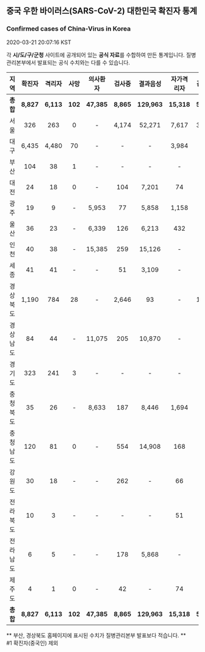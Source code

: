
## 중국 우한 바이러스(SARS-CoV-2) 대한민국 확진자 통계
### Confirmed cases of China-Virus in Korea
2020-03-21 20:07:16 KST

각 **시/도/구/군청** 사이트에 공개되어 있는 **공식 자료**를 수합하여 만든 통계입니다.
질병관리본부에서 발표되는 공식 수치와는 다를 수 있습니다.


|  지역  | 확진자 |  격리자  |  사망  |  의사환자  |  검사중  |  결과음성  |  자가격리자  |  감시중  |  감시해제  |  퇴원  |
|:------:|:------:|:--------:|:--------:|:----------:|:--------:|:----------------:|:------------:|:--------:|:----------:|:--:|
|**총합**|**8,827**|**6,113**|**102**|**47,385**|**8,865**|**129,963**|**15,318**|**5,017**|**16,694**|**2,612**|**56,445**|
|서울|326|263|0|-|4,174|52,271|7,617|3,077|4,539|63|56,445|
|대구|6,435|4,480|70|-|-|-|3,984|-|-|1,885|-|
|부산|104|38|1|-|-|-|-|-|-|65|-|
|대전|24|18|0|-|104|7,201|74|74|436|6|-|
|광주|19|9|-|5,953|77|5,858|1,158|69|1,089|10|-|
|울산|36|23|-|6,339|126|6,213|432|44|388|13|-|
|인천|40|38|-|15,385|259|15,126|-|-|-|2|-|
|세종|41|41|-|-|51|3,109|-|-|-|-|-|
|경상북도|1,190|784|28|-|2,646|93|-|1,614|8,460|378|-|
|경상남도|84|44|-|11,075|205|10,870|-|-|-|40|-|
|경기도|323|241|3|-|-|-|-|-|-|79|-|
|충청북도|35|26|-|8,633|187|8,446|1,694|123|1,571|9|-|
|충청남도|120|81|0|-|554|14,908|168|-|-|39|-|
|강원도|30|18|-|-|262|-|66|-|-|12|-|
|전라북도|10|3|-|-|-|-|51|-|-|7|-|
|전라남도|6|5|-|-|178|5,868|-|16|211|1|-|
|제주도|4|1|0|-|42|-|74|-|-|3|-|
|**총합**|**8,827**|**6,113**|**102**|**47,385**|**8,865**|**129,963**|**15,318**|**5,017**|**16,694**|**2,612**|**56,445**|


** 부산, 경상북도 홈페이지에 표시된 수치가 질병관리본부 발표보다 적습니다. **<br>
#1 확진자(중국인) 제외
    
